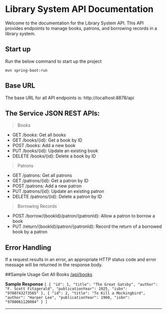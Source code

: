 # Library System API Documentation
Welcome to the documentation for the Library System API. This API provides endpoints to manage books, patrons, and borrowing records in a library system.

## Start up
Run the below command to start up the project

`mvn spring-boot:run`

## Base URL
The base URL for all API endpoints is: http://localhost:8878/api

## The Service JSON REST APIs:
> Books
- GET /books: Get all books
- GET /books/{id}: Get a book by ID
- POST /books: Add a new book
- PUT /books/{id}: Update an existing book
- DELETE /books/{id}: Delete a book by ID
> 
> Patrons
- GET /patrons: Get all patrons
- GET /patrons/{id}: Get a patron by ID
- POST /patrons: Add a new patron
- PUT /patrons/{id}: Update an existing patron
- DELETE /patrons/{id}: Delete a patron by ID

> Borrowing Records
- POST /borrow/{bookId}/patron/{patronId}: Allow a patron to borrow a book
- PUT /return/{bookId}/patron/{patronId}: Record the return of a borrowed book by a patron

## Error Handling
If a request results in an error, an appropriate HTTP status code and error message will be returned in the response body.

##Sample Usage
Get All Books [/api/books]()

**Sample Response**
`[
{
"id": 1,
"title": "The Great Gatsby",
"author": "F. Scott Fitzgerald",
"publicationYear": 1925,
"isbn": "9780743273565"
},
{
"id": 2,
"title": "To Kill a Mockingbird",
"author": "Harper Lee",
"publicationYear": 1960,
"isbn": "9780061120084"
}
]`
***